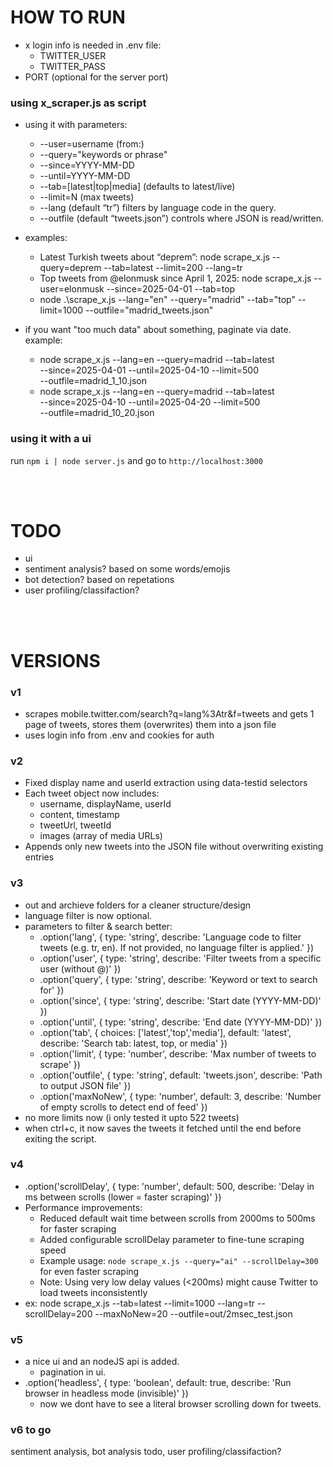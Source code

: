# HOW TO RUN
* x login info is needed in .env file: 
  * TWITTER_USER
  * TWITTER_PASS
* PORT (optional for the server port)

### using x_scraper.js as script

* using it with parameters:
  * --user=username (from:)
  * --query="keywords or phrase"
  * --since=YYYY-MM-DD
  * --until=YYYY-MM-DD
  * --tab=[latest|top|media] (defaults to latest/live)
  * --limit=N (max tweets)
  * --lang (default “tr”) filters by language code in the query.
  * --outfile (default “tweets.json”) controls where JSON is read/written.

* examples:
  * Latest Turkish tweets about “deprem”: node scrape_x.js --query=deprem --tab=latest --limit=200 --lang=tr
  * Top tweets from @elonmusk since April 1, 2025: node scrape_x.js --user=elonmusk --since=2025-04-01 --tab=top
  * node .\scrape_x.js --lang="en" --query="madrid" --tab="top" --limit=1000 --outfile="madrid_tweets.json"

* if you want "too much data" about something, paginate via date. example: 
  * node scrape_x.js --lang=en --query=madrid --tab=latest \
  --since=2025-04-01 --until=2025-04-10 --limit=500 \
  --outfile=madrid_1_10.json
  * node scrape_x.js --lang=en --query=madrid --tab=latest \
  --since=2025-04-10 --until=2025-04-20 --limit=500 \
  --outfile=madrid_10_20.json

### using it with a ui

run ``npm i | node server.js`` and go to ``http://localhost:3000``

<br><br>

# TODO

* ui
* sentiment analysis? based on some words/emojis
* bot detection? based on repetations
* user profiling/classifaction?

<br><br> 

# VERSIONS

### v1

* scrapes mobile.twitter.com/search?q=lang%3Atr&f=tweets and gets 1 page of tweets, stores them (overwrites) them into a json file
* uses login info from .env and cookies for auth

### v2

- Fixed display name and userId extraction using data-testid selectors
- Each tweet object now includes:
  - username, displayName, userId
  - content, timestamp
  - tweetUrl, tweetId
  - images (array of media URLs)
- Appends only new tweets into the JSON file without overwriting existing entries

### v3

* out and archieve folders for a cleaner structure/design
* language filter is now optional.
* parameters to filter & search better:
  * .option('lang', { type: 'string', describe: 'Language code to filter tweets (e.g. tr, en). If not provided, no language filter is applied.' })
  * .option('user', { type: 'string', describe: 'Filter tweets from a specific user (without @)' })
  * .option('query', { type: 'string', describe: 'Keyword or text to search for' })
  * .option('since', { type: 'string', describe: 'Start date (YYYY-MM-DD)' })
  * .option('until', { type: 'string', describe: 'End date (YYYY-MM-DD)' })
  * .option('tab', { choices: ['latest','top','media'], default: 'latest', describe: 'Search tab: latest, top, or media' })
  * .option('limit', { type: 'number', describe: 'Max number of tweets to scrape' })
  * .option('outfile', { type: 'string', default: 'tweets.json', describe: 'Path to output JSON file' })
  * .option('maxNoNew', { type: 'number', default: 3, describe: 'Number of empty scrolls to detect end of feed' })
* no more limits now (i only tested it upto 522 tweets)
* when ctrl+c, it now saves the tweets it fetched until the end before exiting the script.

### v4

* .option('scrollDelay', { type: 'number', default: 500, describe: 'Delay in ms between scrolls (lower = faster scraping)' })
* Performance improvements:
  * Reduced default wait time between scrolls from 2000ms to 500ms for faster scraping
  * Added configurable scrollDelay parameter to fine-tune scraping speed
  * Example usage: `node scrape_x.js --query="ai" --scrollDelay=300` for even faster scraping
  * Note: Using very low delay values (<200ms) might cause Twitter to load tweets inconsistently
* ex: node scrape_x.js --tab=latest --limit=1000 --lang=tr --scrollDelay=200 --maxNoNew=20 --outfile=out/2msec_test.json

### v5

* a nice ui and an nodeJS api is added.
  * pagination in ui.
* .option('headless', { type: 'boolean', default: true, describe: 'Run browser in headless mode (invisible)' })
  * now we dont have to see a literal browser scrolling down for tweets.

### v6 to go

sentiment analysis, bot analysis todo, user profiling/classifaction?